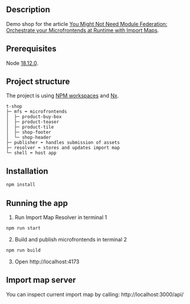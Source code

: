 ## Description

Demo shop for the article [You Might Not Need Module Federation: Orchestrate your Microfrontends at Runtime with Import Maps](https://dev.to/zaikivla/you-might-not-need-module-federation-orchestrate-your-microfrontends-at-runtime-with-import-maps-3n82).

## Prerequisites

Node [18.12.0](https://nodejs.org/en/blog/release/v18.12.0).

## Project structure

The project is using [NPM workspaces](https://docs.npmjs.com/cli/v7/using-npm/workspaces) and [Nx](https://nx.dev/).

```
t-shop
├─ mfs ⬅ microfrontends
│  ├─ product-buy-box
│  ├─ product-teaser
│  ├─ product-tile
│  ├─ shop-footer
│  └─ shop-header
├─ publisher ⬅ handles submission of assets
├─ resolver ⬅ stores and updates import map
└─ shell ⬅ host app
```

## Installation

```bash
npm install
```

## Running the app

1. Run Import Map Resolver in terminal 1

```bash
npm run start
```

2. Build and publish microfrontends in terminal 2

```bash
npm run build
```

3. Open http://localhost:4173

## Import map server

You can inspect current import map by calling: http://localhost:3000/api/
